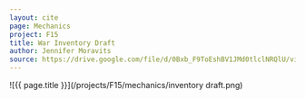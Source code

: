 ```yaml
---
layout: cite
page: Mechanics
project: F15
title: War Inventory Draft
author: Jennifer Moravits
source: https://drive.google.com/file/d/0Bxb_F9ToEshBV1JMd0tlclNRQlU/view?usp=sharing
---
```

![{{ page.title }}](/projects/F15/mechanics/inventory draft.png)
